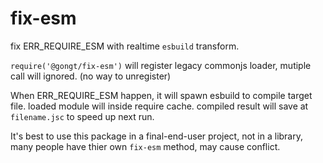 # fix-esm

fix ERR_REQUIRE_ESM with realtime `esbuild` transform.

`require('@gongt/fix-esm')` will register legacy commonjs loader, mutiple call will ignored. (no way to unregister)

When ERR_REQUIRE_ESM happen, it will spawn esbuild to compile target file. loaded module will inside require cache. compiled result will save at `filename.jsc` to speed up next run.

It's best to use this package in a final-end-user project, not in a library, many people have thier own `fix-esm` method, may cause conflict.
